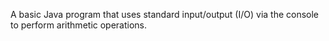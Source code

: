 A basic Java program that uses standard input/output (I/O) via the console to perform arithmetic operations.

